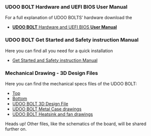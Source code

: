 ### UDOO BOLT Hardware and UEFI BIOS User Manual

For a full explanation of UDOO BOLTS’ hardware download the
* [**UDOO BOLT** Hardware and UEFI BIOS **User Manual**](http://download.udoo.org/files/UDOO_BOLT/Doc/UDOO_BOLT_MANUAL.pdf)

### UDOO BOLT Get Started and Safety instruction Manual

Here you can find all you need for a quick installation
* [Get Started and Safety instruction Manual](http://download.udoo.org/files/UDOO_BOLT/Doc/UDOO_BOLT_get_started_v1.3.pdf)

### Mechanical Drawing - 3D Design Files

Here you can find the mechanical specs files of the UDOO BOLT:

* [Top](http://download.udoo.org/files/UDOO_BOLT/schematics/UDOO_BOLT_TOP_P0C40B10_.pdf)
* [Bottom](http://download.udoo.org/files/UDOO_BOLT/schematics/UDOO_BOLT_BOT_P0C40B20.pdf)
* [UDOO BOLT 3D Design File](http://download.udoo.org/files/UDOO_BOLT/mechanical_specs/UDOO_BOLT_3D_design_RC1.zip)
* [UDOO BOLT Metal Case drawings](http://download.udoo.org/files/UDOO_BOLT/mechanical_specs/UDOO_BOLT_metal_case_drawings.pdf)
* [UDOO BOLT Heatsink and fan drawings](http://download.udoo.org/files/UDOO_BOLT/mechanical_specs/UDOO_BOLT_heatsink_fan_drawings.pdf)



<span class="label label-warning">Heads up!</span> Other files, like the schematics of the board, will be shared further on.
